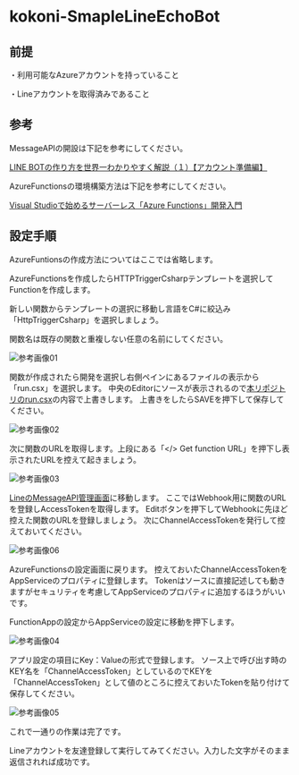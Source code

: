 # kokoni-SmapleLineEchoBot

## 前提

・利用可能なAzureアカウントを持っていること

・Lineアカウントを取得済みであること

## 参考

MessageAPIの開設は下記を参考にしてください。

[LINE BOTの作り方を世界一わかりやすく解説（１）【アカウント準備編】](http://qiita.com/yoshizaki_kkgk/items/bd4277d3943200beab26)

AzureFunctionsの環境構築方法は下記を参考にしてください。

[Visual Studioで始めるサーバーレス「Azure Functions」開発入門](http://www.buildinsider.net/pr/microsoft/azure/dictionary06)


## 設定手順

AzureFuntionsの作成方法についてはここでは省略します。

AzureFunctionsを作成したらHTTPTriggerCsharpテンプレートを選択してFunctionを作成します。

新しい関数からテンプレートの選択に移動し言語をC#に絞込み「HttpTriggerCsharp」を選択しましょう。

関数名は既存の関数と重複しない任意の名前にしてください。

![参考画像01](https://github.com/kingkino/kokoni-SmapleLineEchoBot/blob/master/refer01.png)

関数が作成されたら開発を選択し右側ペインにあるファイルの表示から「run.csx」を選択します。
中央のEditorにソースが表示されるので[本リポジトリのrun.csx](https://github.com/kingkino/kokoni-SmapleLineEchoBot/blob/master/kokoni-SampleLineEchoBot/kokoni-SampleLineEchoBot/HttpTriggerCSharp/run.csx)の内容で上書きします。
上書きをしたらSAVEを押下して保存してください。

![参考画像02](https://github.com/kingkino/kokoni-SmapleLineEchoBot/blob/master/refer02.png)

次に関数のURLを取得します。上段にある「</> Get function URL」を押下し表示されたURLを控えて起きましょう。

![参考画像03](https://github.com/kingkino/kokoni-SmapleLineEchoBot/blob/master/refer03.png)

[LineのMessageAPI管理画面](https://business.line.me/ja/services/bot)に移動します。
ここではWebhook用に関数のURLを登録しAccessTokenを取得します。
Editボタンを押下してWebhookに先ほど控えた関数のURLを登録しましょう。
次にChannelAccessTokenを発行して控えておいてください。

![参考画像06](https://github.com/kingkino/kokoni-SmapleLineEchoBot/blob/master/refer06.png)

AzureFunctionsの設定画面に戻ります。
控えておいたChannelAccessTokenをAppServiceのプロパティに登録します。
Tokenはソースに直接記述しても動きますがセキュリティを考慮してAppServiceのプロパティに追加するほうがいいです。

FunctionAppの設定からAppServiceの設定に移動を押下します。

![参考画像04](https://github.com/kingkino/kokoni-SmapleLineEchoBot/blob/master/refer04.png)

アプリ設定の項目にKey：Valueの形式で登録します。
ソース上で呼び出す時のKEY名を「ChannelAccessToken」としているのでKEYを「ChannelAccessToken」として値のところに控えておいたTokenを貼り付けて保存してください。

![参考画像05](https://github.com/kingkino/kokoni-SmapleLineEchoBot/blob/master/refer05.png)

これで一通りの作業は完了です。

Lineアカウントを友達登録して実行してみてください。入力した文字がそのまま返信されれば成功です。
